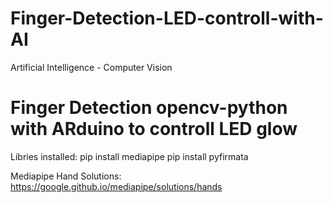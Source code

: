 # Finger-Detection-LED-controll-with-AI
Artificial Intelligence - Computer Vision

# Finger Detection opencv-python with ARduino to controll LED glow

Libries installed:
pip install mediapipe
pip install pyfirmata

Mediapipe Hand Solutions: https://google.github.io/mediapipe/solutions/hands
